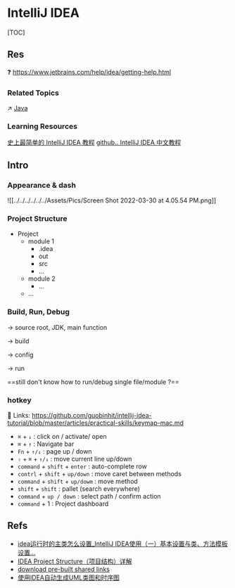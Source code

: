 # IntelliJ IDEA

[TOC]



## Res
❓ https://www.jetbrains.com/help/idea/getting-help.html


### Related Topics
↗ [Java](../../../../../🔑%20CS%20Core/👩‍💻%20Computer%20Languages%20&%20Programming%20Methodology/Compiled%20+%20Interpreted%20Languages/⚰️%20JVM-Based%20Languages/☕️%20Java/Java.md)


### Learning Resources
[史上最简单的 IntelliJ IDEA 教程](https://guobinhit.github.io/intellij-idea-tutorial/#基础教程) 
[github.. IntelliJ IDEA 中文教程](https://github.com/judasn/IntelliJ-IDEA-Tutorial)



## Intro
### Appearance & dash
![[../../../../../../Assets/Pics/Screen Shot 2022-03-30 at 4.05.54 PM.png]]


### Project Structure
- Project
	- module 1
		- .idea
		- out
		- src
		- ...
	- module 2
		- ...
	- ...


### Build, Run, Debug
-> source root, JDK, main function

-> build

-> config

-> run

==still don't know how to run/debug single file/module ?==


### hotkey

🔗 Links: https://github.com/guobinhit/intellij-idea-tutorial/blob/master/articles/practical-skills/keymap-mac.md

- `⌘` + `↓` : click on / activate/ open
- `⌘` + `↑` : Navigate bar
- `Fn` + `↑/↓` : page up / down
- `⇧` + `⌘` + `↑/↓` : move current line up/down
- `command` + `shift` + `enter` : auto-complete row
- `contrl` + `shift` + `up/down` : move caret between methods
- `command` + `shift` + `up/dowm` : move method  
- `shift` + `shift` : pallet (search everywhere)
- `command`  + `up / down` : select path / confirm action
- `command` + 1 : Project dashboard



## Refs
- [idea运行时的主类怎么设置_IntelliJ IDEA使用（一）基本设置与类、方法模板设置...](https://blog.csdn.net/weixin_39900206/article/details/111990099)
- [IDEA Project Structure（项目结构）详解](https://blog.csdn.net/weixin_43611145/article/details/102625173)
- [download pre-built shared links](https://www.jetbrains.com/help/idea/indexing.html)
- [使用IDEA自动生成UML类图和时序图](https://blog.csdn.net/qq_43269093/article/details/110168656)
